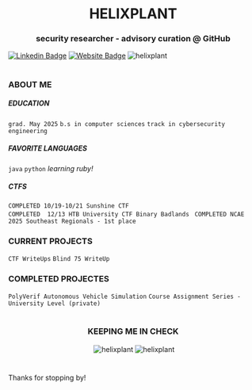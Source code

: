 <h1 align="center">HELIXPLANT</h1>

<h3 align="center">security researcher - advisory curation @ GitHub</h3>

[![Linkedin Badge](https://img.shields.io/badge/-serena-blue?style=flat&logo=Linkedin&logoColor=white&link=https://www.linkedin.com/in/serena-co/)](https://www.linkedin.com/in/serena-co/)
[![Website Badge](https://img.shields.io/badge/-conticello.net-47CCCC?style=flat&logo=Google-Chrome&logoColor=white&link=https://www.conticello.net/)](https://www.conticello.net/)
<img src="https://komarev.com/ghpvc/?username=helixplant&label=Profile%20views&color=0e75b6&style=flat" alt="helixplant"/>
# 
### ABOUT ME
##### EDUCATION
` grad. May 2025 `  ` b.s in computer sciences `  ` track in cybersecurity engineering `
 
##### FAVORITE LANGUAGES
` java `   ` python `  *learning ruby!*

##### CTFS
` COMPLETED 10/19-10/21 Sunshine CTF ` <br>
` COMPLETED  12/13 HTB University CTF Binary Badlands ` 
` COMPLETED NCAE 2025 Southeast Regionals - 1st place`

### CURRENT PROJECTS 
` CTF WriteUps `
` Blind 75 WriteUp `

### COMPLETED PROJECTES
` PolyVerif Autonomous Vehicle Simulation `
` Course Assignment Series - University Level (private) `



# 
<h3 align="center">KEEPING ME IN CHECK</h3>
<p align="center">&nbsp;<img align="center" src="https://github-readme-stats.vercel.app/api?username=helixplant&show_icons=true&locale=en" alt="helixplant" />
<img align="center" src="https://github-readme-streak-stats.herokuapp.com/?user=helixplant&" alt="helixplant" /></p>

# 
Thanks for stopping by!
